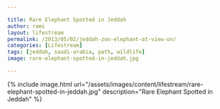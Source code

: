 ```yaml
---

title: Rare Elephant Spotted in Jeddah
author: rami
layout: lifestream 
permalink: /2013/05/02/jeddah-zoo-elephant-at-view-on/
categories: [Lifestream]
tags: [jeddah, saudi-arabia, path, wildlife]
image: rare-elephant-spotted-in-jeddah.jpg

---
```


{% include image.html url="/assets/images/content/lifestream/rare-elephant-spotted-in-jeddah.jpg" description="Rare Elephant Spotted in Jeddah" %}
